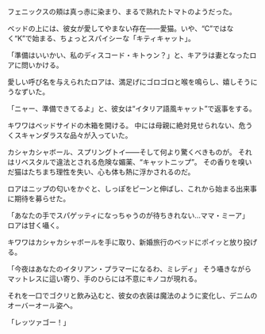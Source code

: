 <!-- title: キアラ × ロア・スヌ -->

フェニックスの頬は真っ赤に染まり、まるで熟れたトマトのようだった。

ベッドの上には、彼女が愛してやまない存在――愛猫。いや、“C”ではなく“K”で始まる、ちょっとスパイシーな「キティキャット」。

「準備はいいかい、私のディスコード・キトゥン？」と、キアラは妻となったロアに問いかける。

愛しい呼び名を与えられたロアは、満足げにゴロゴロと喉を鳴らし、嬉しそうにうなずいた。

「ニャー、準備できてるよ」と、彼女は“イタリア語風キャット”で返事をする。

キワワはベッドサイドの木箱を開ける。
中には母親に絶対見せられない、危うくスキャンダラスな品々が入っていた。

カシャカシャボール、スプリングトイ――そして何より驚くべきものが。
それはリベスタルで違法とされる危険な媚薬、“キャットニップ”。
その香りを嗅いだ猫はたちまち理性を失い、心も体も熱に浮かされるのだ。

ロアはニップの匂いをかぐと、しっぽをピーンと伸ばし、これから始まる出来事に期待を募らせた。

「あなたの手でスパゲッティになっちゃうのが待ちきれない…ママ・ミーア」
ロアは甘く囁く。

キワワはカシャカシャボールを手に取り、新婚旅行のベッドにポイッと放り投げる。

「今夜はあなたのイタリアン・プラマーになるわ、ミレディ」
そう囁きながらマットレスに這い寄り、手のひらには不意にキノコが現れる。

それを一口でゴクリと飲み込むと、彼女の衣装は魔法のように変化し、デニムのオーバーオール姿へ。

「レッツァゴー！」

